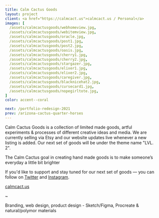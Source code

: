 ```yaml
---
title: Calm Cactus Goods
layout: project
client: <a href="https://calmcact.us">calmcact.us / Personal</a>
images: [
  /assets/calmcactusgoods/webhomeview.jpg,
  /assets/calmcactusgoods/webitemview.jpg,
  /assets/calmcactusgoods/oracle.jpg,
  /assets/calmcactusgoods/post1.jpg,
  /assets/calmcactusgoods/post2.jpg,
  /assets/calmcactusgoods/oasis.jpg,
  /assets/calmcactusgoods/cherry1.jpg,
  /assets/calmcactusgoods/cherry2.jpg,
  /assets/calmcactusgoods/stargazer.jpg,
  /assets/calmcactusgoods/elixer1.jpg,
  /assets/calmcactusgoods/elixer2.jpg,
  /assets/calmcactusgoods/caregiver.jpg,
  /assets/calmcactusgoods/blacknicehat2.jpg,
  /assets/calmcactusgoods/cursecard1.jpg,
  /assets/calmcactusgoods/nopegirltote.jpg,
]
color: accent--coral

next: /portfolio-redesign-2021
prev: /arizona-cactus-quarter-horses
---
```


Calm Cactus Goods is a collection of limited made goods, artful experiments & processes of different creative ideas and media. We are currently selling via Etsy and our website updates live whenever a new listing is added. Our next set of goods will be under the theme name "LVL. 2".

The Calm Cactus goal in creating hand made goods is to make someone’s everyday a little bit brighter

If you'd like to support and stay tuned for our next set of goods — you can follow on <a href="https://twitter.com/calmcactusgoods">Twitter</a> and <a href="https://www.instagram.com/calmcactusgoods/">Instagram</a>.

<a href="https://calmcact.us">calmcact.us</a>

~

Branding, web design, product design - Sketch/Figma, Procreate & natural/polymor materials

